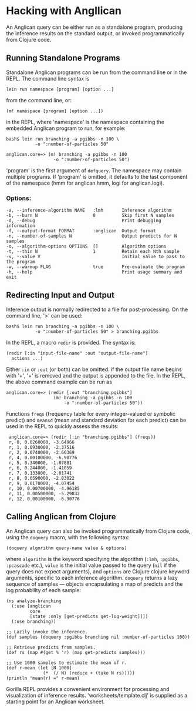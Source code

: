# Hacking with Angllican

An Anglican query can be either run as a standalone program, producing
the inference results on the standard output, or invoked programmatically
from Clojure code.

## Running Standalone Programs

Standalone Anglican programs can be run from the command line
or in the REPL. The command line syntax is

    lein run namespace [program] [option ...]

from the command line, or:

    (m! namespace [program] [option ...])

in the REPL, where 'namespace' is the namespace containing the
embedded Anglican program to run, for example:

    bash$ lein run branching -a pgibbs -n 100 \
               -o ":number-of-particles 50"

    anglican.core=> (m! branching -a pgibbs -n 100
                      -o ":number-of-particles 50")
               
'program' is the first argument of `defquery`. The namespace
may contain multiple programs. If 'program' is omitted, it defaults
to the last component of the namespace (hmm for anglican.hmm,
logi for anglican.logi).

### Options:

    -a, --inference-algorithm NAME   :lmh       Inference algorithm
    -b, --burn N                     0          Skip first N samples
    -d, --debug                                 Print debugging information
    -f, --output-format FORMAT       :anglican  Output format
    -n, --number-of-samples N                   Output predicts for N samples
    -o, --algorithm-options OPTIONS  []         Algorithm options
    -t, --thin N                     1          Retain each Nth sample
    -v, --value V                               Initial value to pass to the program
    -w, --warmup FLAG                true       Pre-evaluate the program
    -h, --help                                  Print usage summary and exit

## Redirecting Input and Output

Inference output is normally redirected to a file for post-processing. On the
command line, '>' can be used:

    bash$ lein run branching -a pgibbs -n 100 \
               -o ":number-of-particles 50" > branching.pgibbs

In the REPL, a macro `redir` is provided. The syntax is:

    (redir [:in "input-file-name" :out "output-file-name"]
      actions ...)

Either `:in` or `:out` (or both) can be omitted.
if the output file name begins with '+', '+' is removed
and the output is appended to the file. In the REPL, the above
command example can be run as

    anglican.core=> (redir [:out "branching.pgibbs"]
                      (m! branching -a pgibbs -n 100
                          -o ":number-of-particles 50"))

Functions `freqs` (frequency table for every integer-valued or
symbolic predict) and `meansd` (mean and standard deviation for
each predict) can be used in the REPL to quickly assess the
results:

     anglican.core=> (redir [:in "branching.pgibbs"] (freqs))
     r, 0, 0.0260000, -3.64966
     r, 1, 0.0930000, -2.37516
     r, 2, 0.0740000, -2.60369
     r, 4, 0.00100000, -6.90776
     r, 5, 0.340000, -1.07881
     r, 6, 0.244000, -1.41059
     r, 7, 0.133000, -2.01741
     r, 8, 0.0590000, -2.83022
     r, 9, 0.0170000, -4.07454
     r, 10, 0.00700000, -4.96185
     r, 11, 0.00500000, -5.29832
     r, 12, 0.00100000, -6.90776

## Calling Anglican from Clojure

An Anglican query can also be invoked programmatically from
Clojure code, using the `doquery` macro, with the following
syntax:

    (doquery algorithm query-name value & options)

where `algorithm` is the keyword specifying the algorithm (`:lmh`,
`:pgibbs`, `:pcascade` etc.), `value` is the initial value passed to
the query (`nil` if the query does not expect arguments), and
`options` are Clojure clojure keyword arguments, specific to each
inference algorithm.  `doquery` returns a lazy sequence of samples —
objects encapsulating a map of predicts and the log probability of
each sample:

    (ns analyze-branching
      (:use [anglican
             core 
             [state :only [get-predicts get-log-weight]]])
      (:use branching))

    ;; Lazily invoke the inference.
    (def samples (doquery :pgibbs branching nil :number-of-particles 100)) 

	;; Retrieve predicts from samples.
    (def rs (map #(get % 'r) (map get-predicts samples)))

	;; Use 1000 samples to estimate the mean of r.
    (def r-mean (let [N 1000]
                  (*  (/ N) (reduce + (take N rs)))))
    (println "mean(r) =" r-mean)

Gorilla REPL provides a convenient environment for processing
and visualization of inference results. 'worksheets/template.clj'
is supplied as a starting point for an Anglican worksheet.
